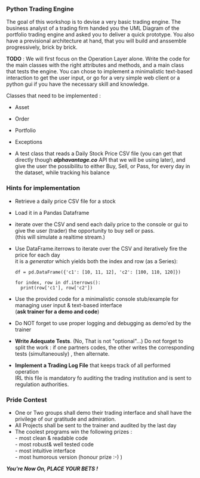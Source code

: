 ### Python Trading Engine ###

The goal of this workshop is to devise a very basic trading engine.
The business analyst of a trading firm handed you the UML Diagram of the portfolio trading engine and asked you to deliver a quick prototype.
You also have a previsional architecture at hand, that you will build and anssemble progressively, brick by brick.

**TODO** : 
We will first focus on the Operation Layer alone. 
Write the code for the main classes with the right attributes and methods, and a main class that tests the engine.
You can chose to implement a minimalistic text-based interaction to get the user input, or go for a very simple web client or a python gui if you have the necessary skill and knowledge.

Classes that need to be implemented : 

- Asset
- Order
- Portfolio
- Exceptions

- A test class that reads a Daily Stock Price CSV file (you can get that directly though ***alphavantage.co*** API that we will be using later), and give the user the possibilitu to either Buy, Sell, or Pass, for every day in the dataset, while tracking his balance

### Hints for implementation ###

- Retrieve a daily price CSV file for a stock<br>
- Load it in a Pandas Dataframe<br>
- iterate over the CSV and send each daily price to the console or gui to give the user (trader) the opportunity to buy sell or pass.<br>
  (this will simulate a realtime stream.)
- Use DataFrame.iterrows to iterate over the CSV and iteratively fire the price for each day <br>
  it is a *generator* which yields both the index and row (as a Series):
  ```
  df = pd.DataFrame({'c1': [10, 11, 12], 'c2': [100, 110, 120]})

  for index, row in df.iterrows():
    print(row['c1'], row['c2'])
  ```
 - Use the provided code for a minimalistic console stub/example for managing user input & text-based interface <br>
   (**ask trainer for a demo and code**)
   
 - Do NOT forget to use proper logging and debugging as demo'ed by the trainer<br>
 
 - **Write Adequate Tests**. (No, That is not "optional"...)
   Do not forget to split the work : if one partners codes, the other writes the corresponding tests (simultaneously) , then alternate.
 
 - **Implement a Trading Log File** that keeps track of all performed operation<br>
   IRL this file is mandatory fo auditing the trading institution and is sent to regulation authorities.
   
### Pride Contest ###  

  - One or Two groups shall demo their trading interface and shall have the privilege of our gratitude and admiration.
  - All Projects shall be sent to the trainer and audited by the last day
  - The coolest programs win the following prizes : <br>
        - most clean & readable code<br>
        - most robust& well tested code<br>
        - most intuitive interface<br>
        - most humorous version (honour prize :-) )<br>
  
  ***You're Now On, PLACE YOUR BETS !*** 
   
 
